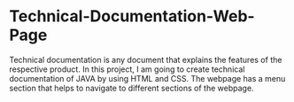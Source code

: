 # Technical-Documentation-Web-Page
Technical documentation is any document that explains the features of the respective product. In this project, I am going to create technical documentation of JAVA by using HTML and CSS. The webpage has a menu section that helps to navigate to different sections of the webpage.
